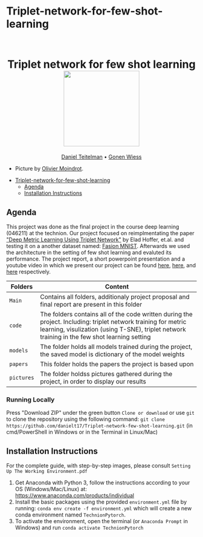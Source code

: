 # Triplet-network-for-few-shot-learning

<h1 align="center">
  <br>
Triplet network for few shot learning
  <br>
  <img src="https://omoindrot.github.io/assets/triplet_loss/triplet_loss.png" height="200">
</h1>
  <p align="center">
    <a href="https://github.com/danielt17">Daniel Teitelman</a> •
    <a href="https://github.com/GonenWeiss">Gonen Wiess</a> 
  </p>

* Picture by <a href="https://omoindrot.github.io/triplet-loss">Olivier Moindrot</a>.

</h4>


- [Triplet-network-for-few-shot-learning](#Triplet-network-for-few-shot-learning)
  * [Agenda](#agenda)
  * [Installation Instructions](#installation-instructions)


## Agenda

This project was done as the final project in the course deep learning (046211) at the technion. Our project focused on reimplmentating the paper 
<a href="https://arxiv.org/abs/1412.6622">"Deep Metric Learning Using Triplet Network"</a> by Elad Hoffer, et.al. and testing it on a another dataset named: <a href="https://github.com/zalandoresearch/fashion-mnist">Fasion MNIST</a>. Afterwards we used the architecture in the setting of few shot learning and evaluted its performance. The project report, a short powerpoint presentation and a youtube video in which we present our project can be found <a href="https://github.com/danielt17/Triplet-network-few-shot-learning/blob/main/Triplet_Network_for_few_shot_learning.pdf">here</a>, <a href="https://github.com/danielt17/Triplet-network-few-shot-learning/blob/main/Triplet%20network%20for%20few%20shot%20learning.pptx">here</a>, and <a href="https://youtu.be/c-7FTQdXjI4">here</a> respectively.

|Folders       | Content |
|----------------|---------|
|`Main`| Contains all folders, additionaly project proposal and final report are present in this folder|
|`code`| The folders contains all of the code written during the project. Including: triplet network training for metric learning, visulization (using T-SNE), triplet network training in the few shot learning setting|
|`models`| The folder holds all models trained during the project, the saved model is dictionary of the model weights|
|`papers`| This folder holds the papers the project is based upon|
|`pictures`| The folder holdss pictures gathered during the project, in order to display our results|

### Running Locally

Press "Download ZIP" under the green button `Clone or download` or use `git` to clone the repository using the 
following command: `git clone https://github.com/danielt17/Triplet-network-few-shot-learning.git` (in cmd/PowerShell in Windows or in the Terminal in Linux/Mac)

## Installation Instructions

For the complete guide, with step-by-step images, please consult `Setting Up The Working Environment.pdf`

1. Get Anaconda with Python 3, follow the instructions according to your OS (Windows/Mac/Linux) at: https://www.anaconda.com/products/individual
2. Install the basic packages using the provided `environment.yml` file by running: `conda env create -f environment.yml` which will create a new conda environment named `TechnionPytorch`.
3. To activate the environment, open the terminal (or `Anaconda Prompt` in Windows) and run `conda activate TechnionPytorch`

